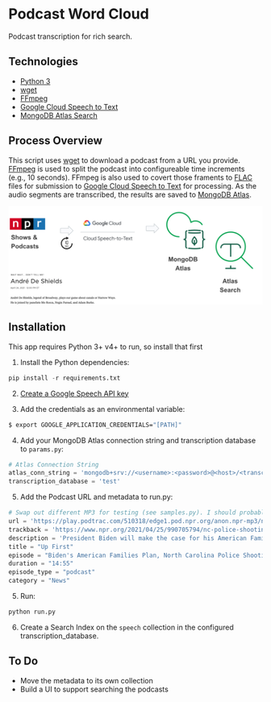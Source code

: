 # Podcast Word Cloud
Podcast transcription for rich search.

## Technologies
* [Python 3](https://www.python.org/) 
* [wget](https://www.gnu.org/software/wget/)
* [FFmpeg](https://www.ffmpeg.org/)
* [Google Cloud Speech to Text](https://cloud.google.com/speech-to-text)
* [MongoDB Atlas Search](https://www.mongodb.com/atlas/search)

## Process Overview
This script uses [wget](https://www.gnu.org/software/wget/) to download a podcast from a URL you provide. [FFmpeg](https://www.ffmpeg.org/) is used to split the podcast into configureable time increments (e.g., 10 seconds). FFmpeg is also used to covert those framents to [FLAC](https://xiph.org/flac/) files for submission to [Google Cloud Speech to Text](https://cloud.google.com/speech-to-text) for processing. As the audio segments are transcribed, the results are saved to [MongoDB Atlas](https://www.mongodb.com/cloud/atlas).  

![Architecture](./images/architecture.png)

## Installation

This app requires Python 3+ v4+ to run, so install that first

1. Install the Python dependencies:

```python
pip install -r requirements.txt
```

2. [Create a Google Speech API key](https://cloud.google.com/speech-to-text/docs/reference/libraries#client-libraries-install-python)

3. Add the credentials as an environmental variable: 

```sh
$ export GOOGLE_APPLICATION_CREDENTIALS="[PATH]"
```

4. Add your MongoDB Atlas connection string and transcription database to `params.py`:

```python
# Atlas Connection String
atlas_conn_string = 'mongodb+srv://<username>:<password>@<host>/<transcription_database>?retryWrites=true&w=majority'
transcription_database = 'test'
```

5. Add the Podcast URL and metadata to run.py:
```python
# Swap out different MP3 for testing (see samples.py). I should probably put these in a database :-)...
url = 'https://play.podtrac.com/510318/edge1.pod.npr.org/anon.npr-mp3/npr/upfirst/2021/04/20210428_upfirst_new_uf_042821.mp3'
trackback = 'https://www.npr.org/2021/04/25/990705794/nc-police-shooting-doj-investigates-louisville-police-cdc-mask-guidelines'
description = 'President Biden will make the case for his American Families Plan" to a joint session of Congress tonight, the White House says it will make the US economy more fair. Today, a court is considering whether to release body camera footage from the police killing of Black man last week in Elizabeth City, North Carolina. And, Michigan has the highest COVID-19 case rate in the country, some hospitals are overflowing with cases.'
title = "Up First"
episode = "Biden's American Families Plan, North Carolina Police Shooting, Michigan COVID Spike"
duration = "14:55"
episode_type = "podcast"
category = "News"
```

5. Run:

```python
python run.py
```

6. Create a Search Index on the `speech` collection in the configured transcription_database.

## To Do
* Move the metadata to its own collection
* Build a UI to support searching the podcasts
